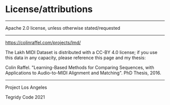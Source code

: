 # License/attributions

***

Apache 2.0 license, unless otherwise stated/requested

***

https://colinraffel.com/projects/lmd/

The Lakh MIDI Dataset is distributed with a CC-BY 4.0 license; if you use this data in any capacity, please reference this page and my thesis:

Colin Raffel. "Learning-Based Methods for Comparing Sequences, with Applications to Audio-to-MIDI Alignment and Matching". PhD Thesis, 2016.

***

Project Los Angeles

Tegridy Code 2021
